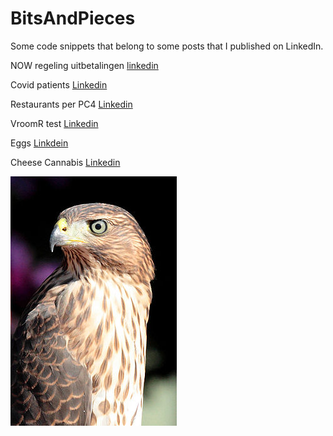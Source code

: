# BitsAndPieces
Some code snippets that belong to some posts that I published on LinkedIn.

NOW regeling uitbetalingen [linkedin](https://www.linkedin.com/posts/longhowlam_vendorabrlockin-ikabrweetabrnietabrwatabrbeterabris-activity-6692061128391966720-TP08)

Covid patients [Linkedin](https://www.linkedin.com/posts/longhowlam_r-dplyr-ggplot2-activity-6689789511884410880-vmi4)

Restaurants per PC4 [Linkedin](https://www.linkedin.com/posts/longhowlam_r-openstreetmapsdata-leafletmaps-activity-6549981748036546560-O0zr)

VroomR test [Linkedin](https://www.linkedin.com/posts/longhowlam_vroom-razendsnel-autoabrdata-activity-6532178666514984960-7zPI)

Eggs [Linkdein](https://www.linkedin.com/posts/longhowlam_irisabralternative-eggs-activity-6509344383639392257-u6IK)

Cheese Cannabis [Linkedin](https://www.linkedin.com/posts/longhowlam_meerkaaswinkelsdancannabiswinkelsinamsterdam-activity-6498108798480322560-SN6M)

![](bird.jpg)
